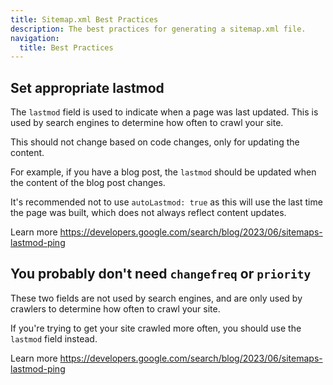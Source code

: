 ```yaml
---
title: Sitemap.xml Best Practices
description: The best practices for generating a sitemap.xml file.
navigation:
  title: Best Practices
---
```


## Set appropriate lastmod

The `lastmod` field is used to indicate when a page was last updated. This is used by search engines to determine how often to crawl your site.

This should not change based on code changes, only for updating the content.

For example, if you have a blog post, the `lastmod` should be updated when the content of the blog post changes.

It's recommended not to use `autoLastmod: true` as this will use the last time the page was built, which does
not always reflect content updates.

Learn more https://developers.google.com/search/blog/2023/06/sitemaps-lastmod-ping

## You probably don't need `changefreq` or `priority`

These two fields are not used by search engines, and are only used by crawlers to determine how often to crawl your site.

If you're trying to get your site crawled more often, you should use the `lastmod` field instead.

Learn more https://developers.google.com/search/blog/2023/06/sitemaps-lastmod-ping

